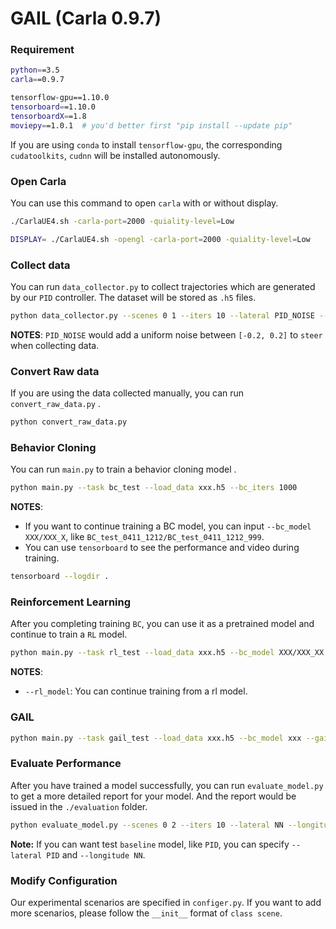 # GAIL (Carla 0.9.7)

### Requirement

```bash
python==3.5
carla==0.9.7

tensorflow-gpu==1.10.0
tensorboard==1.10.0
tensorboardX==1.8
moviepy==1.0.1	# you'd better first "pip install --update pip"
```

If you are using `conda` to install `tensorflow-gpu`, the corresponding `cudatoolkits`, `cudnn` will be installed autonomously.

### Open Carla

You can use this command to open  `carla` with or without display.

```bash
./CarlaUE4.sh -carla-port=2000 -quiality-level=Low						# with display

DISPLAY= ./CarlaUE4.sh -opengl -carla-port=2000 -quiality-level=Low		# without display
```

### Collect data

You can run `data_collector.py` to collect trajectories which are generated by our `PID` controller. The dataset will be stored as `.h5` files. 

```bash
python data_collector.py --scenes 0 1 --iters 10 --lateral PID_NOISE --longitude PID
```

**NOTES**:  `PID_NOISE` would add a uniform noise between `[-0.2, 0.2]` to `steer` when collecting data.

### Convert Raw data

If you are using the data collected manually, you can run `convert_raw_data.py` .

```bash
python convert_raw_data.py
```

### Behavior Cloning

You can run `main.py` to train a behavior cloning model . 

```bash
python main.py --task bc_test --load_data xxx.h5 --bc_iters 1000
```

**NOTES**:

- If you want to continue training a BC model, you can input `--bc_model XXX/XXX_X`, like `BC_test_0411_1212/BC_test_0411_1212_999`.
- You can use `tensorboard` to see the performance and video during training.

```bash
tensorboard --logdir .
```

### Reinforcement Learning

After you completing training `BC`, you can use it as a pretrained model and continue to train a `RL` model.

```bash
python main.py --task rl_test --load_data xxx.h5 --bc_model XXX/XXX_XX --rl_iters 100 --replay 4000 
```

**NOTES**:

- `--rl_model`:  You can continue training from a rl model.

### GAIL

```bash
python main.py --task gail_test --load_data xxx.h5 --bc_model xxx --gail_iters 100 --replay 4000
```

### Evaluate Performance

After you have trained a model successfully, you can run `evaluate_model.py` to get a more detailed report for your model. And the report would be issued in the `./evaluation` folder.

```bash
python evaluate_model.py --scenes 0 2 --iters 10 --lateral NN --longitude NN --nn_model XXX/XXX_X
```

**Note:** If you can want test `baseline` model, like `PID`, you can specify `--lateral PID` and `--longitude NN`.

### Modify Configuration

Our experimental scenarios are specified in `configer.py`.  If you want to add more scenarios, please follow the `__init__` format of `class scene`.
